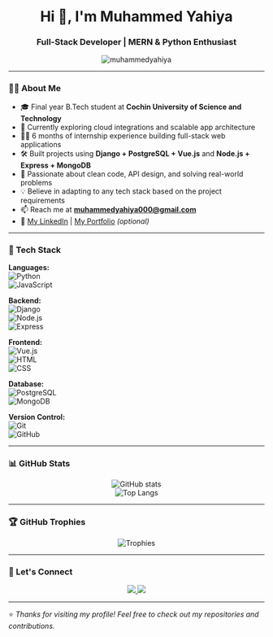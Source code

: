 <h1 align="center">Hi 👋, I'm Muhammed Yahiya</h1>
<h3 align="center">Full-Stack Developer | MERN & Python Enthusiast</h3>

<p align="center">
  <img src="https://komarev.com/ghpvc/?username=muhammedyahiya&label=Profile%20views&color=0e75b6&style=flat" alt="muhammedyahiya" />
</p>

---

### 🧑‍💻 About Me
- 🎓 Final year B.Tech student at **Cochin University of Science and Technology**  
- 🌱 Currently exploring cloud integrations and scalable app architecture  
- 👨‍💻 6 months of internship experience building full-stack web applications  
- 🛠️ Built projects using **Django + PostgreSQL + Vue.js** and **Node.js + Express + MongoDB**  
- 🔧 Passionate about clean code, API design, and solving real-world problems  
- 💡 Believe in adapting to any tech stack based on the project requirements  
- 📫 Reach me at **muhammedyahiya000@gmail.com**  
- 🔗 [My LinkedIn](https://www.linkedin.com/in/muhammedyahiya) | [My Portfolio](#) *(optional)*

---

### 🚀 Tech Stack

**Languages:**  
![Python](https://img.shields.io/badge/Python-3670A0?style=for-the-badge&logo=python&logoColor=ffdd54)  
![JavaScript](https://img.shields.io/badge/JavaScript-F7DF1E?style=for-the-badge&logo=javascript&logoColor=black)

**Backend:**  
![Django](https://img.shields.io/badge/Django-092E20?style=for-the-badge&logo=django&logoColor=white)  
![Node.js](https://img.shields.io/badge/Node.js-339933?style=for-the-badge&logo=nodedotjs&logoColor=white)  
![Express](https://img.shields.io/badge/Express.js-000000?style=for-the-badge&logo=express&logoColor=white)

**Frontend:**  
![Vue.js](https://img.shields.io/badge/Vue.js-35495E?style=for-the-badge&logo=vue.js&logoColor=4FC08D)  
![HTML](https://img.shields.io/badge/HTML5-E34F26?style=for-the-badge&logo=html5&logoColor=white)  
![CSS](https://img.shields.io/badge/CSS3-1572B6?style=for-the-badge&logo=css3&logoColor=white)

**Database:**  
![PostgreSQL](https://img.shields.io/badge/PostgreSQL-316192?style=for-the-badge&logo=postgresql&logoColor=white)  
![MongoDB](https://img.shields.io/badge/MongoDB-4EA94B?style=for-the-badge&logo=mongodb&logoColor=white)

**Version Control:**  
![Git](https://img.shields.io/badge/Git-F05032?style=for-the-badge&logo=git&logoColor=white)  
![GitHub](https://img.shields.io/badge/GitHub-181717?style=for-the-badge&logo=github&logoColor=white)

---

### 📊 GitHub Stats

<p align="center">
  <img src="https://github-readme-stats.vercel.app/api?username=muhammedyahiya&show_icons=true&theme=tokyonight" alt="GitHub stats" />
  <br />
  <img src="https://github-readme-stats.vercel.app/api/top-langs/?username=muhammedyahiya&layout=compact&theme=tokyonight" alt="Top Langs" />
</p>

---

### 🏆 GitHub Trophies

<p align="center">
  <img src="https://github-profile-trophy.vercel.app/?username=muhammedyahiya&theme=tokyonight" alt="Trophies" />
</p>

---

### 🔗 Let's Connect

<p align="center">
  <a href="https://www.linkedin.com/in/muhammedyahiya">
    <img src="https://img.shields.io/badge/LinkedIn-blue?style=for-the-badge&logo=linkedin&logoColor=white" />
  </a>
  <a href="mailto:muhammedyahiya000@gmail.com">
    <img src="https://img.shields.io/badge/Gmail-red?style=for-the-badge&logo=gmail&logoColor=white" />
  </a>
</p>

---

⭐️ *Thanks for visiting my profile! Feel free to check out my repositories and contributions.*  
